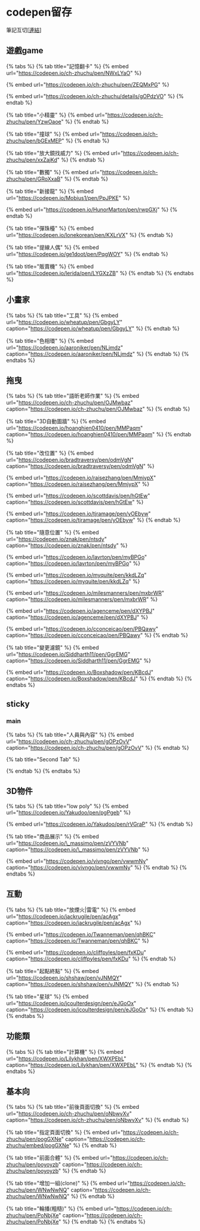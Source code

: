 # codepen留存

筆記互切\[[連結](https://app.gitbook.com/@memoru86/s/-1/~/drafts/-MCugBVWk13ZWGQ2vMtO/codepen-liu-cun)\]

## 遊戲game

{% tabs %}
{% tab title="記憶翻卡" %}
{% embed url="https://codepen.io/ch-zhuchu/pen/NWxLYaO" %}

{% embed url="https://codepen.io/ch-zhuchu/pen/ZEQMxPG" %}

{% embed url="https://codepen.io/ch-zhuchu/details/gOPdzVO" %}
{% endtab %}

{% tab title="小精靈" %}
{% embed url="https://codepen.io/ch-zhuchu/pen/YzwOaoe" %}
{% endtab %}

{% tab title="撞球" %}
{% embed url="https://codepen.io/ch-zhuchu/pen/bGExMEP" %}
{% endtab %}

{% tab title="放大鏡找威力" %}
{% embed url="https://codepen.io/ch-zhuchu/pen/xxZajKd" %}
{% endtab %}

{% tab title="數獨" %}
{% embed url="https://codepen.io/ch-zhuchu/pen/GRoXxaB" %}
{% endtab %}

{% tab title="新接龍" %}
{% embed url="https://codepen.io/Mobius1/pen/PpJPKE" %}

{% embed url="https://codepen.io/HunorMarton/pen/rwpGXj" %}
{% endtab %}

{% tab title="彈珠檯" %}
{% embed url="https://codepen.io/lonekorean/pen/KXLrVX" %}
{% endtab %}

{% tab title="提線人偶" %}
{% embed url="https://codepen.io/ge1doot/pen/PqgWOY" %}
{% endtab %}

{% tab title="販賣機" %}
{% embed url="https://codepen.io/lerida/pen/LYGXzZB" %}
{% endtab %}
{% endtabs %}

## 小畫家

{% tabs %}
{% tab title="工具" %}
{% embed url="https://codepen.io/wheatup/pen/GbgyLY" caption="https://codepen.io/wheatup/pen/GbgyLY" %}
{% endtab %}

{% tab title="色相環" %}
{% embed url="https://codepen.io/aaroniker/pen/NLjmdz" caption="https://codepen.io/aaroniker/pen/NLjmdz" %}
{% endtab %}
{% endtabs %}

## 拖曳

{% tabs %}
{% tab title="語昕老師作業" %}
{% embed url="https://codepen.io/ch-zhuchu/pen/OJMwbaz" caption="https://codepen.io/ch-zhuchu/pen/OJMwbaz" %}
{% endtab %}

{% tab title="3D自動圖牆" %}
{% embed url="https://codepen.io/hoanghien0410/pen/MMPaqm" caption="https://codepen.io/hoanghien0410/pen/MMPaqm" %}
{% endtab %}

{% tab title="改位置" %}
{% embed url="https://codepen.io/bradtraversy/pen/odmVgN" caption="https://codepen.io/bradtraversy/pen/odmVgN" %}

{% embed url="https://codepen.io/raisezhang/pen/MmjypX" caption="https://codepen.io/raisezhang/pen/MmjypX" %}

{% embed url="https://codepen.io/scottdavis/pen/hGtEw" caption="https://codepen.io/scottdavis/pen/hGtEw" %}

{% embed url="https://codepen.io/tjramage/pen/yOEbyw" caption="https://codepen.io/tjramage/pen/yOEbyw" %}
{% endtab %}

{% tab title="隨意位置" %}
{% embed url="https://codepen.io/znak/pen/ntsdy" caption="https://codepen.io/znak/pen/ntsdy" %}

{% embed url="https://codepen.io/lavrton/pen/myBPGo" caption="https://codepen.io/lavrton/pen/myBPGo" %}

{% embed url="https://codepen.io/myquite/pen/kkdLZq" caption="https://codepen.io/myquite/pen/kkdLZq" %}

{% embed url="https://codepen.io/milesmanners/pen/mxbrWR" caption="https://codepen.io/milesmanners/pen/mxbrWR" %}

{% embed url="https://codepen.io/agenceme/pen/dXYPBJ" caption="https://codepen.io/agenceme/pen/dXYPBJ" %}

{% embed url="https://codepen.io/cconceicao/pen/PBQawy" caption="https://codepen.io/cconceicao/pen/PBQawy" %}
{% endtab %}

{% tab title="變更濾鏡" %}
{% embed url="https://codepen.io/Siddharth11/pen/GgrEMG" caption="https://codepen.io/Siddharth11/pen/GgrEMG" %}

{% embed url="https://codepen.io/Boxshadow/pen/KBcdJ" caption="https://codepen.io/Boxshadow/pen/KBcdJ" %}
{% endtab %}
{% endtabs %}





## sticky

### main

{% tabs %}
{% tab title="人員與內容" %}
{% embed url="https://codepen.io/ch-zhuchu/pen/gOPzOvV" caption="https://codepen.io/ch-zhuchu/pen/gOPzOvV" %}
{% endtab %}

{% tab title="Second Tab" %}

{% endtab %}
{% endtabs %}

## 3D物件

{% tabs %}
{% tab title="low poly" %}
{% embed url="https://codepen.io/Yakudoo/pen/pgPgeb" %}

{% embed url="https://codepen.io/Yakudoo/pen/rVGraP" %}
{% endtab %}

{% tab title="商品展示" %}
{% embed url="https://codepen.io/\_massimo/pen/zVYVNb" caption="https://codepen.io/\_massimo/pen/zVYVNb" %}

{% embed url="https://codepen.io/vivngo/pen/vwwmNy" caption="https://codepen.io/vivngo/pen/vwwmNy" %}
{% endtab %}
{% endtabs %}



## 互動

{% tabs %}
{% tab title="放煙火\|雷電" %}
{% embed url="https://codepen.io/jackrugile/pen/acAgx" caption="https://codepen.io/jackrugile/pen/acAgx" %}

{% embed url="https://codepen.io/Twanneman/pen/qhBKC" caption="https://codepen.io/Twanneman/pen/qhBKC" %}

{% embed url="https://codepen.io/cliffpyles/pen/fxKDu" caption="https://codepen.io/cliffpyles/pen/fxKDu" %}
{% endtab %}

{% tab title="起點終點" %}
{% embed url="https://codepen.io/shshaw/pen/vJNMQY" caption="https://codepen.io/shshaw/pen/vJNMQY" %}
{% endtab %}

{% tab title="星球" %}
{% embed url="https://codepen.io/jcoulterdesign/pen/eJGoOx" caption="https://codepen.io/jcoulterdesign/pen/eJGoOx" %}
{% endtab %}
{% endtabs %}

## 功能類

{% tabs %}
{% tab title="計算機" %}
{% embed url="https://codepen.io/Lilykhan/pen/XWXPEbL" caption="https://codepen.io/Lilykhan/pen/XWXPEbL" %}
{% endtab %}
{% endtabs %}

## 基本向

{% tabs %}
{% tab title="前後頁面切換" %}
{% embed url="https://codepen.io/ch-zhuchu/pen/oNbwvXv" caption="https://codepen.io/ch-zhuchu/pen/oNbwvXv" %}
{% endtab %}

{% tab title="指定頁面切換" %}
{% embed url="https://codepen.io/ch-zhuchu/pen/pogGXNe" caption="https://codepen.io/ch-zhuchu/embed/pogGXNe" %}
{% endtab %}

{% tab title="前面合體" %}
{% embed url="https://codepen.io/ch-zhuchu/pen/poyoyzb" caption="https://codepen.io/ch-zhuchu/pen/poyoyzb" %}
{% endtab %}

{% tab title="增加一組\(clone\)" %}
{% embed url="https://codepen.io/ch-zhuchu/pen/WNwNwNQ" caption="https://codepen.io/ch-zhuchu/pen/WNwNwNQ" %}
{% endtab %}

{% tab title="輪播\(粗糙\)" %}
{% embed url="https://codepen.io/ch-zhuchu/pen/PoNbjXe" caption="https://codepen.io/ch-zhuchu/pen/PoNbjXe" %}
{% endtab %}
{% endtabs %}

